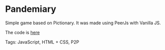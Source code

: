 # Pandemiary

Simple game based on Pictionary.
It was made using PeerJs with Vanilla JS.

The code is [here](https://github.com/hhhhhhhhhn/virus)

Tags: JavaScript, HTML + CSS, P2P
